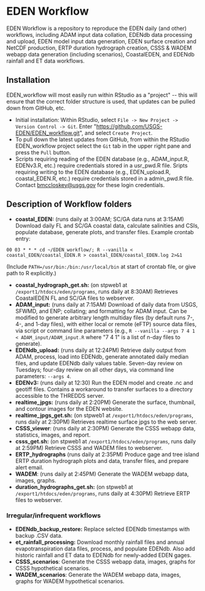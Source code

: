# EDEN Workflow

EDEN Workflow is a repository to reproduce the EDEN daily (and other) workflows, including ADAM input data collation, EDENdb data processing and upload, EDEN model input data generation, EDEN surface creation and NetCDF production, ERTP duration hydrograph creation, CSSS & WADEM webapp data generation (including scenarios), CoastalEDEN, and EDENdb rainfall and ET data workflows.

## Installation

EDEN_workflow will most easily run within RStudio as a "project" -- this will ensure that the correct folder structure is used, that updates can be pulled down from GitHub, etc.
- Initial installation: Within RStudio, select `File -> New Project -> Version Control -> Git`. Enter "https://github.com/USGS-EDEN/EDEN_workflow.git", and select `Create Project`.
- To pull down the latest updates from GitHub, from within the RStudio EDEN_workflow project select the `Git` tab in the upper right pane and press the `Pull` button.
- Scripts requiring reading of the EDEN database (e.g., ADAM_input.R, EDENv3.R, etc.) require credentials stored in a usr_pwd.R file. Sripts requiring writing to the EDEN database (e.g., EDEN_upload.R, coastal_EDEN.R, etc.) require credentials stored in a admin_pwd.R file. Contact bmccloskey@usgs.gov for these login credentials.

## Description of Workflow folders

- **coastal_EDEN:** (runs daily at 3:00AM; SC/GA data runs at 3:15AM) Download daily FL and SC/GA coastal data, calculate salinities and CSIs, populate database, generate plots, and transfer files. Example crontab entry:
```
00 03 * * * cd ~/EDEN_workflow/; R --vanilla < coastal_EDEN/coastal_EDEN.R > coastal_EDEN/coastal_EDEN.log 2>&1
```
(Include `PATH=/usr/bin:/bin:/usr/local/bin` at start of crontab file, or give path to R explicitly.)
- **coastal_hydrograph_get.sh:** (on stpweb1 at `/export1/htdocs/eden/programs`, runs daily at 8:30AM) Retrieves CoastalEDEN FL and SC/GA files to webserver.
- **ADAM_input:** (runs daily at 7:15AM) Download of daily data from USGS, SFWMD, and ENP; collating; and formatting for ADAM input. Can be modified to generate arbitrary length multiday files (by default runs 7-, 4-, and 1-day files), with either local or remote (eFTP) source data files, via script or command line parameters (e.g., `R --vanilla --args 7 4 1 < ADAM_input/ADAM_input.R` where "7 4 1" is a list of n-day files to generate).
- **EDENdb_upload:** (runs daily at 12:24PM) Retrieve daily output from ADAM, process, load into EDENdb, generate annotated daily median files, and update EDENdb daily values table. Seven-day review on Tuesdays; four-day review on all other days, via command line parameters: `--args 4`.
- **EDENv3:** (runs daily at 12:30) Run the EDEN model and create .nc and geotiff files. Contains a workaround to transfer surfaces to a directory accessible to the THREDDS server.
- **realtime_jpgs:** (runs daily at 2:20PM) Generate the surface, thumbnail, and contour images for the EDEN website.
- **realtime_jpgs_get.sh:** (on stpweb1 at `/export1/htdocs/eden/programs`, runs daily at 2:30PM) Retrieves realtime surface jpgs to the web server.
- **CSSS_viewer**: (runs daily at 2:30PM) Generate the CSSS webapp data, statistics, images, and report.
- **csss_get.sh:** (on stpweb1 at `/export1/htdocs/eden/programs`, runs daily at 2:59PM) Retrieve CSSS and WADEM files to webserver.
- **ERTP_hydrographs** (runs daily at 2:35PM) Produce gage and tree island ERTP duration hydrograph plots and data, transfer files, and prepare alert email.
- **WADEM**: (runs daily at 2:45PM) Generate the WADEM webapp data, images, graphs.
- **duration_hydrographs_get.sh:** (on stpweb1 at `/export1/htdocs/eden/programs`, runs daily at 4:30PM) Retrieve ERTP files to webserver.

### Irregular/infrequent workflows
- **EDENdb_backup_restore:** Replace selcted EDENdb timestamps with backup .CSV data.
- **et_rainfall_processing:** Download monthly rainfall files and annual evapotranspiration data files, process, and populate EDENdb. Also add historic rainfall and ET data to EDENdb for newly-added EDEN gages.
- **CSSS_scenarios**: Generate the CSSS webapp data, images, graphs for CSSS hypothetical scenarios.
- **WADEM_scenarios**: Generate the WADEM webapp data, images, graphs for WADEM hypothetical scenarios.
